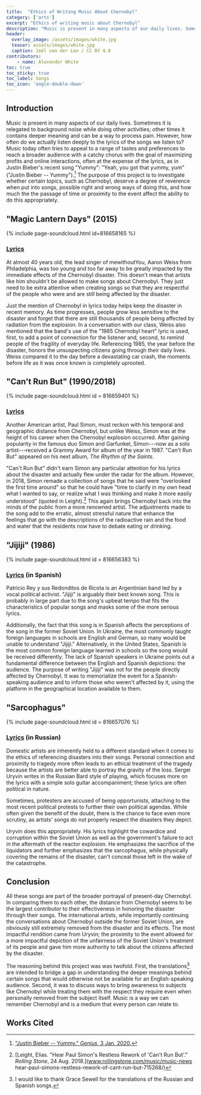 ```yaml
---
title:  "Ethics of Writing Music About Chernobyl"
category: ['arts']
excerpt: "Ethics of writing music about Chernobyl"
description: "Music is present in many aspects of our daily lives. Sometimes it is relegated to background noise while doing other activities; other times it contains deeper meaning and can be a way to process pain."
header:
  overlay_image: /assets/images/white.jpg
  teaser: assets/images/white.jpg
  caption: Joël van der Loo / CC BY 4.0
contributors:
    - name: Alexander White
toc: true
toc_sticky: true
toc_label: Songs
toc_icon: 'angle-double-down'
---
```



<!-- Soundcloud site https://soundcloud.com/alexander-white-758616380/tracks -->

## Introduction

Music is present in many aspects of our daily lives. Sometimes it is
relegated to background noise while doing other activities; other times
it contains deeper meaning and can be a way to process pain. However,
how often do we actually listen deeply to the lyrics of the songs we
listen to? Music today often tries to appeal to a range of tastes and
preferences to reach a broader audience with a catchy chorus with the
goal of maximizing profits and online interactions, often at the expense
of the lyrics, as in Justin Bieber's recent song "Yummy": "Yeah, you got
that yummy, yum" ("Justin Bieber -- Yummy").[^1] The purpose of this project
is to investigate whether certain topics, such as Chernobyl, deserve a
degree of reverence when put into songs, possible right and wrong ways of
doing this, and how much the the passage of time or proximity to the
event affect the ability to do this appropriately.

## "Magic Lantern Days" (2015)

{% include page-soundcloud.html id=816658165 %}

### [Lyrics](https://genius.com/Mewithoutyou-magic-lantern-days-annotated)

At almost 40 years old, the lead singer of mewithoutYou, Aaron Weiss
from Philadelphia, was too young and too far away to be greatly impacted
by the immediate effects of the Chernobyl disaster. This doesn't mean
that artists like him shouldn't be allowed to make songs about
Chernobyl. They just need to be extra attentive when creating songs so
that they are respectful of the people who were and are still being
affected by the disaster.

Just the mention of Chernobyl in lyrics today helps keep the disaster in
recent memory. As time progresses, people grow less sensitive to the
disaster and forget that there are still thousands of people being
affected by radiation from the explosion. In a conversation with our
class, Weiss also mentioned that the band's use of the "1985 Chernobyl
heart" lyric is used, first, to add a point of connection for the
listener and, second, to remind people of the fragility of everyday
life. Referencing 1985, the year before the disaster, honors the unsuspecting
citizens going through their daily lives. Weiss compared it to the day
before a devastating car crash, the moments before life as it was once
known is completely uprooted.

## "Can't Run But" (1990/2018)

{% include page-soundcloud.html id = 816659401 %}

### [Lyrics](https://genius.com/Paul-simon-cant-run-but-2018-lyrics)

Another American artist, Paul Simon, must reckon with his temporal and geographic distance from Chernobyl, but unlike Weiss, Simon was at the height of his career when the Chernobyl explosion occurred. After gaining popularity
in the famous duo Simon and Garfunkel, Simon---now as a solo
artist---received a Grammy Award for album of the year in 1987. "Can't
Run But" appeared on his next album, *The Rhythm of the Saints*.

"Can't Run But" didn't earn Simon any particular attention for his
lyrics about the disaster and actually flew under the radar for the
album. However, in 2018, Simon remade a collection of songs that he said
were "overlooked the first time around" so that he could have "time to
clarify in my own head what I wanted to say, or realize what I was
thinking and make it more easily understood" (quoted in Leight).[^2] This
again brings Chernobyl back into the minds of the public from a more
renowned artist. The adjustments made to the song add to the erratic,
almost stressful nature that enhance the feelings that go with the
descriptions of the radioactive rain and the food and water that the
residents now have to debate eating or drinking.

## "Jijiji" (1986)

{% include page-soundcloud.html id = 816656383 %}

### [Lyrics](https://genius.com/Patricio-rey-y-sus-redonditos-de-ricota-jijiji-lyrics) (in Spanish)


Patricio Rey y sus Redonditos de Ricota is an Argentinian band led by a
vocal political activist. "Jijiji" is arguably their best known song.
This is probably in large part due to the song's upbeat tempo that fits
the characteristics of popular songs and masks some of the more serious
lyrics.

Additionally, the fact that this song is in Spanish affects the
perceptions of the song in the former Soviet Union. In Ukraine, the most
commonly taught foreign languages in schools are English and German, so
many would be unable to understand "Jijiji." Alternatively, in the
United States, Spanish is the most common foreign language learned in
schools so the song would be received differently. The lack of Spanish
speakers in Ukraine points out a fundamental difference between the
English and Spanish depictions: the audience. The purpose of writing
"Jijiji" was not for the people directly affected by Chernobyl. It was
to memorialize the event for a Spanish-speaking audience and to inform those who weren't affected by it, using the platform in the geographical location available to them.

## "Sarcophagus"

{% include page-soundcloud.html id = 816657076 %}

### [Lyrics](http://pripyat.com/literature-and-art/bardy-chernobylya-suryvin.html) (in Russian)

Domestic artists are inherently held to a different standard when it
comes to the ethics of referencing disasters into their songs. Personal
connection and proximity to tragedy more often leads to an ethical
treatment of the tragedy because the artists are better able to portray
the gravity of the loss. Sergei Uryvin writes in the Russian Bard style
of playing, which focuses more on the lyrics with a simple solo guitar
accompaniment; these lyrics are often political in nature.

Sometimes, protesters are accused of being opportunists, attaching to
the most recent political protests to further their own political
agendas. While often given the benefit of the doubt, there is the chance
to face even more scrutiny, as artists' songs do not properly respect
the disasters they depict.

Uryvin does this appropriately. His lyrics highlight the cowardice and
corruption within the Soviet Union as well as the government's failure
to act in the aftermath of the reactor explosion. He emphasizes the
sacrifice of the liquidators and further emphasizes that the
sarcophagus, while physically covering the remains of the disaster,
can't conceal those left in the wake of the catastrophe.

## Conclusion

All these songs are part of the broader portrayal of present-day
Chernobyl. In comparing them to each other, the distance from Chernobyl
seems to be the largest contributor to their effectiveness in honoring
the disaster through their songs. The international artists, while
importantly continuing the conversations about Chernobyl outside the
former Soviet Union, are obviously still extremely removed from the
disaster and its effects. The most impactful rendition came from Uryvin;
the proximity to the event allowed for a more impactful depiction of the
unfairness of the Soviet Union's treatment of its people and gave him
more authority to talk about the citizens affected by the disaster.

The reasoning behind this project was was twofold. First, the
translations[^3] are intended to bridge a gap in understanding the
deeper meanings behind certain songs that would otherwise not be
available for an English-speaking audience. Second, it was to discuss
ways to bring awareness to subjects like Chernobyl while treating them
with the respect they require even when personally removed from the
subject itself. Music is a way we can remember Chernobyl and is a medium
that every person can relate to.

## Works Cited

[^1]: ["Justin Bieber -- Yummy." *Genius*, 3 Jan. 2020.](https://genius.com/Justin-bieber-yummy-lyrics)
[^2]: [Leight, Elias. "Hear Paul Simon's Restless Rework of  'Can't Run But'." *Rolling Stone*, 24 Aug. 2018.](www.rollingstone.com/music/music-news hear-paul-simons-restless-rework-of-cant-run-but-715268/)
[^3]: I would like to thank Grace Sewell for the translations of the Russian and Spanish songs.

